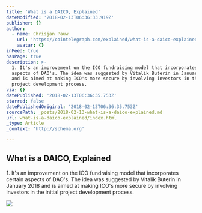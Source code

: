 ```yaml
---
title: 'What is a DAICO, Explained'
dateModified: '2018-02-13T06:36:33.919Z'
publisher: {}
author:
  - name: Chrisjan Pauw
    url: 'https://cointelegraph.com/explained/what-is-a-daico-explained'
    avatar: {}
inFeed: true
hasPage: true
description: >-
  1. It's an improvement on the ICO fundraising model that incorporates certain
  aspects of DAO's. The idea was suggested by Vitalik Buterin in January 2018
  and is aimed at making ICO's more secure by involving investors in the initial
  project development process.
via: {}
datePublished: '2018-02-13T06:36:35.753Z'
starred: false
datePublishedOriginal: '2018-02-13T06:36:35.753Z'
sourcePath: _posts/2018-02-13-what-is-a-daico-explained.md
url: what-is-a-daico-explained/index.html
_type: Article
_context: 'http://schema.org'

---
```

<article style=""><h1>What is a DAICO, Explained</h1><p>1. It's an improvement on the ICO fundraising model that incorporates certain aspects of DAO's. The idea was suggested by Vitalik Buterin in January 2018 and is aimed at making ICO's more secure by involving investors in the initial project development process.</p><img src="https://cointelegraph.com/images/1024_Ly9jb2ludGVsZWdyYXBoLmNvbS9zdG9yYWdlL3VwbG9hZHMvdmlldy9lNTQ2MDI4ZjE0ZjMwOWI2ZjkxNjhiMmQzM2Q0ZGUwMC5qcGc=.jpg" /></article>